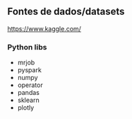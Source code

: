 ## Fontes de dados/datasets
https://www.kaggle.com/

### Python libs
- mrjob
- pyspark
- numpy
- operator
- pandas
- sklearn
- plotly